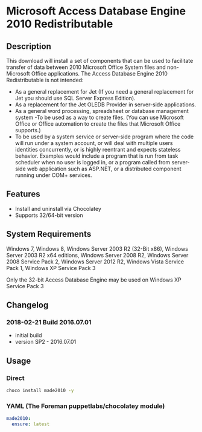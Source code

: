 # Microsoft Access Database Engine 2010 Redistributable

## Description

This download will install a set of components that can be used to facilitate transfer of data between 2010 Microsoft Office System files and non-Microsoft Office applications.
The Access Database Engine 2010 Redistributable is not intended:

* As a general replacement for Jet (If you need a general replacement for Jet you should use SQL Server Express Edition).
* As a replacement for the Jet OLEDB Provider in server-side applications.
* As a general word processing, spreadsheet or database management system -To be used as a way to create files. (You can use Microsoft Office or Office automation to create the files that Microsoft Office supports.)
* To be used by a system service or server-side program where the code will run under a system account, or will deal with multiple users identities concurrently, or is highly reentrant and expects stateless behavior. Examples would include a program that is run from task scheduler when no user is logged in, or a program called from server-side web application such as ASP.NET, or a distributed component running under COM+ services.

## Features

* Install and uninstall via Chocolatey
* Supports 32/64-bit version

## System Requirements

Windows 7, Windows 8, Windows Server 2003 R2 (32-Bit x86), Windows Server 2003 R2 x64 editions, Windows Server 2008 R2, Windows Server 2008 Service Pack 2, Windows Server 2012 R2, Windows Vista Service Pack 1, Windows XP Service Pack 3

Only the 32-bit Access Database Engine may be used on Windows XP Service Pack 3

## Changelog

### 2018-02-21 Build 2016.07.01

* initial build
* version SP2 - 2016.07.01

## Usage

### Direct

```cmd
choco install made2010 -y
```

### YAML (The Foreman puppetlabs/chocolatey module)

```yaml
made2010:
  ensure: latest
```
